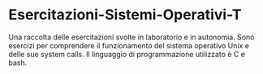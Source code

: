 # Esercitazioni-Sistemi-Operativi-T
Una raccolta delle esercitazioni svolte in laboratorio e in autonomia.
Sono esercizi per comprendere il funzionamento del sistema operativo Unix e delle sue system calls.
Il linguaggio di programmazione utilizzato è C e bash.
